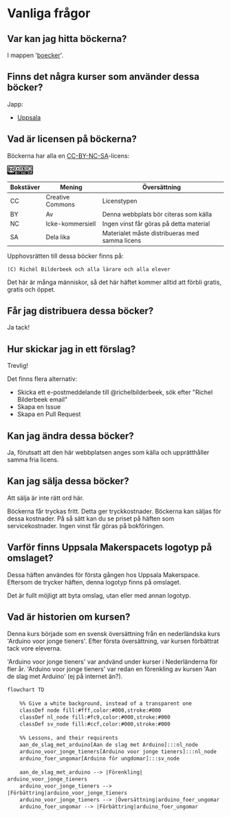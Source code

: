 # Vanliga frågor

## Var kan jag hitta böckerna?

I mappen '[boecker](boecker/README.md)'.

## Finns det några kurser som använder dessa böcker?

Japp:

* [Uppsala](https://github.com/richelbilderbeek/arduinokurs)

## Vad är licensen på böckerna?

Böckerna har alla en [CC-BY-NC-SA](https://sv.wikipedia.org/wiki/Creative_Commons#Licenser)-licens:

![Licensen för den här boken](CC-BY-NC-SA.png)

Bokstäver|Mening          |Översättning
---------|----------------|-----------------------------------------------
CC       |Creative Commons|Licenstypen
BY       |Av              |Denna webbplats bör citeras som källa
NC       |Icke-kommersiell|Ingen vinst får göras på detta material
SA       |Dela lika       |Materialet måste distribueras med samma licens

Upphovsrätten till dessa böcker finns på:

```text
(C) Richèl Bilderbeek och alla lärare och alla elever
```

Det här är många människor, så det här häftet kommer alltid att förbli gratis, gratis och öppet.

## Får jag distribuera dessa böcker?

Ja tack!

## Hur skickar jag in ett förslag?

Trevlig!

Det finns flera alternativ:

* Skicka ett e-postmeddelande till @richelbilderbeek, sök efter "Richel Bilderbeek email"
* Skapa en Issue
* Skapa en Pull Request

## Kan jag ändra dessa böcker?

Ja, förutsatt att den här webbplatsen anges som källa
och upprätthåller samma fria licens.

## Kan jag sälja dessa böcker?

Att sälja är inte rätt ord här.

Böckerna får tryckas fritt.
Detta ger tryckkostnader.
Böckerna kan säljas för dessa kostnader.
På så sätt kan du se priset på häften som servicekostnader.
Ingen vinst får göras på bokföringen.

## Varför finns Uppsala Makerspacets logotyp på omslaget?

Dessa häften användes för första gången
hos Uppsala Makerspace. Eftersom de trycker häften,
denna logotyp finns på omslaget.

Det är fullt möjligt att byta omslag, utan eller med annan logotyp.

## Vad är historien om kursen?

Denna kurs började som en svensk översättning från en nederländska
kurs 'Arduino voor jonge tieners'. Efter första översättning,
var kursen förbättrat tack vore eleverna.

'Arduino voor jonge tieners' var andvänd under kurser i Nederländerna
för fler år. 'Arduino voor jonge tieners' var redan en
förenkling av kursen 'Aan de slag met Arduino' (ej på internet än?).

```mermaid
flowchart TD

    %% Give a white background, instead of a transparent one
    classDef node fill:#fff,color:#000,stroke:#000
    classDef nl_node fill:#fc9,color:#000,stroke:#000
    classDef sv_node fill:#ccf,color:#000,stroke:#000

    %% Lessons, and their requirents
    aan_de_slag_met_arduino[Aan de slag met Arduino]:::nl_node
    arduino_voor_jonge_tieners[Arduino voor jonge tieners]:::nl_node
    arduino_foer_ungomar[Arduino för ungdomar]:::sv_node

    aan_de_slag_met_arduino --> |Förenkling| arduino_voor_jonge_tieners
    arduino_voor_jonge_tieners --> |Förbättring|arduino_voor_jonge_tieners
    arduino_voor_jonge_tieners --> |Översättning|arduino_foer_ungomar
    arduino_foer_ungomar --> |Förbättring|arduino_foer_ungomar
```

